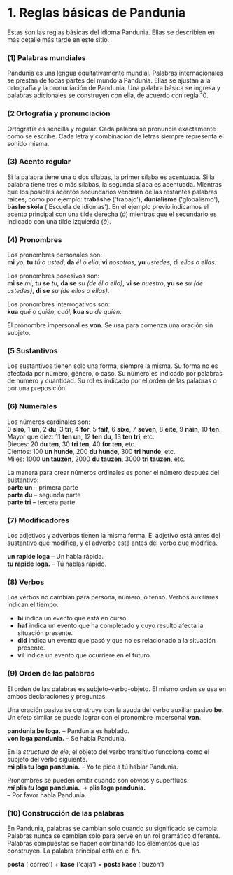 
# 1. Reglas básicas de Pandunia

Estas son las reglas básicas del idioma Pandunia.
Ellas se describien en más detalle más tarde en este sitio.

### (1) Palabras mundiales

Pandunia es una lengua equitativamente mundial.
Palabras internacionales se prestan de todas partes del mundo a Pandunia.
Ellas se ajustan a la ortografía y la pronuciación de Pandunia.
Una palabra básica se ingresa y palabras adicionales se construyen con ella, de acuerdo con regla 10.


### (2 Ortografía y pronunciación
Ortografía es sencilla y regular.
Cada palabra se pronuncia exactamente como se escribe.
Cada letra y combinación de letras siempre representa el sonido misma.


### (3) Acento regular

Si la palabra tiene una o dos sílabas, la primer sílaba es acentuada.
Si la palabra tiene tres o más sílabas, la segunda sílaba es acentuada.
Mientras que los posibles acentos secundarios vendrían de las restantes palabras raices, como por ejemplo:
**trabáshe** ('trabajo'), **dúnialìsme** ('globalismo'), **bàshe skóla** ('Escuela de idiomas').
En el ejemplo previo indicamos el acento principal con una tilde derecha (*á*) mientras que el secundario es indicado con una tilde izquierda (*à*).

### (4) Pronombres

Los pronombres personales son:  
**mi** _yo_, **tu** _tú o usted_, **da** _él o ella_,
**vi** _nosotros_, **yu** _ustedes_, **di** _ellos o ellas_.

Los pronombres posesivos son:  
**mi se** _mi_, **tu se** _tu_, **da se** _su (de él o ella)_,
**vi se** _nuestro_, **yu se** _su (de ustedes)_, **di se** _su (de ellos o ellas)_.

Los pronombres interrogativos son:  
**kua**
_qué o quién_, _cuál_,
**kua su**
_de quién_.

El pronombre impersonal es **von**.
Se usa para comenza una oración sin subjeto.


### (5 Sustantivos

Los sustantivos tienen solo una forma, siempre la misma.
Su forma no es afectada por número, género, o caso.
Su número es indicado por palabras de número y cuantidad.
Su rol es indicado por el orden de las palabras o por una preposición.
### (6) Numerales

Los números cardinales son:  
0 **siro**, 1 **un**, 2 **du**, 3 **tri**, 4 **for**, 5 **faif**, 6 **sixe**,
7 **seven**, 8 **eite**, 9 **nain**, 10 **ten**.  
Mayor que diez: 11 **ten un**, 12 **ten du**, 13 **ten tri**, etc.  
Dieces: 20 **du ten**, 30 **tri ten**, 40 **for ten**, etc.  
Cientos: 100 **un hunde**, 200 **du hunde**, 300 **tri hunde**, etc.  
Miles: 1000 **un tauzen**, 2000 **du tauzen**, 3000 **tri tauzen**, etc.

La manera para crear números ordinales es poner el número después del sustantivo:  
**parte un**
– primera parte  
**parte du**
– segunda parte  
**parte tri**
– tercera parte


### (7) Modificadores

Los adjetivos y adverbos tienen la misma forma.
El adjetivo está antes del sustantivo que modifica,
y el adverbo está antes del verbo que modifica.

**un rapide loga**
– Un habla rápida.  
**tu rapide loga.**
– Tú hablas rápido.


### (8) Verbos

Los verbos no cambian para persona, número, o tenso.
Verbos auxiliares indican el tiempo.

- **bi**
  indica un evento que está en curso.
- **haf**
  indica un evento que ha completado y cuyo resulto afecta la situación presente.
- **did**
  indica un evento que pasó y que no es relacionado a la situación presente.
- **vil**
  indica un evento que ocurriere en el futuro.


### (9) Orden de las palabras

El orden de las palabras es subjeto-verbo-objeto.
El mismo orden se usa en ambos declaraciones y preguntas.

Una oración pasiva se construye con la ayuda del verbo auxiliar pasivo
**be**.
Un efeto similar se puede lograr con el pronombre impersonal
**von**.

**pandunia be loga.**
– Pandunia es hablado.  
**von loga pandunia.**
– Se habla Pandunia.

En la _structura de eje_, el objeto del verbo transitivo funcciona como el subjeto del verbo siguiente.  
**mi plis tu loga pandunia.**
– Yo te pido a tú hablar Pandunia.

Pronombres se pueden omitir cuando son obvios y superfluos.  
**_mi_ plis _tu_ loga pandunia.**
→ **plis loga pandunia.**  
– Por favor habla Pandunia.


### (10) Construcción de las palabras

En Pandunia, palabras se cambian solo cuando su significado se cambia.
Palabras nunca se cambian solo para serve en un rol gramático diferente.
Palabras compuestas se hacen combinando los elementos que las construyen.
La palabra principal está en el fin.

**posta**
('correo') +
**kase**
('caja') =
**posta kase**
('buzón')

